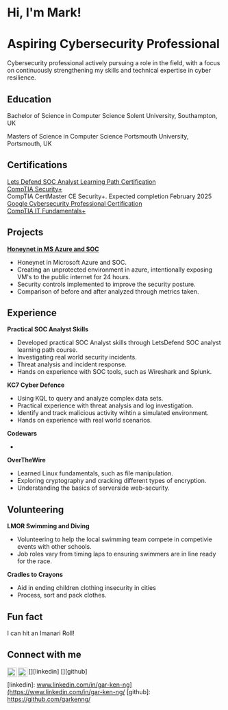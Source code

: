 <h1>Hi, I'm Mark!</h1> 
<h1> Aspiring Cybersecurity Professional</h1>
Cybersecurity professional actively pursuing a role in the field, with a focus on continuously strengthening my skills and technical expertise in cyber resilience.

<h2>Education</h2>

Bachelor of Science in Computer Science
Solent University, Southampton, UK

Masters of Science in Computer Science
Portsmouth University, Portsmouth, UK

<h2>Certifications</h2>
<a href="https://app.letsdefend.io//certificate/show/3dc2a66f-593a-4a10-8e3f-f73cb326dcfb">Lets Defend SOC Analyst Learning Path Certification</a><br>
<a href="https://www.credly.com/badges/e900bcc2-1d03-4d40-8317-d1600c16f143/public_url">CompTIA Security+</a> <br> 
CompTIA CertMaster CE Security+. Expected completion February 2025<br>
<a href="https://www.credly.com/badges/0124c198-11af-4502-bee6-e4c679cc02bd/public_url">Google Cybersecurity Professional Certification</a><br>
<a href="https://www.credly.com/badges/887f80c5-b69c-4662-b7f2-9a8fb4454b64/public_url">CompTIA IT Fundamentals+<br></a>


<h2>Projects</h2>
<b><a href="https://github.com/garkenng/Honeynet-in-MS-Azure-and-SOC">Honeynet in MS Azure and SOC</a></b>
<ul>
  <li>Honeynet in Microsoft Azure and SOC.</li>
  <li>Creating an unprotected environment in azure, intentionally exposing VM's to the public internet for 24 hours.</li>
  <li>Security controls implemented to improve the security posture.</li>
  <li>Comparison of before and after analyzed through metrics taken.</li>
</ul>

<h2>Experience</h2>
<b>Practical SOC Analyst Skills</b><br>
<ul>
  <li>Developed practical SOC Analyst skills through LetsDefend SOC analyst learning path course.</li>
  <li>Investigating real world security incidents.</li>
  <li>Threat analysis and incident response.</li>
  <li>Hands on experience with SOC tools, such as Wireshark and Splunk.</li>
</ul>  

<b>KC7 Cyber Defence</b>
<ul>
  <li>Using KQL to query and analyze complex data sets.</li>
  <li>Practical experience with threat analysis and log investigation.</li>
  <li>Identify and track malicious activity wihtin a simulated environment.</li>
  <li>Hands on experience with real world scenarios.</li>
</ul>
<b>Codewars</b>
<ul>
  <li></li>
</ul>
<b>OverTheWire</b>
<ul>
  <li>Learned Linux fundamentals, such as file manipulation.</li>
  <li>Exploring cryptography and cracking different types of encryption.</li>
  <li>Understanding the basics of serverside web-security.</li>
</ul>

<h2>Volunteering</h2>
<b>LMOR Swimming and Diving</b>
<ul>
  <li>Volunteering to help the local swimming team compete in competivie events with other schools.</li>
  <li>Job roles vary from timing laps to ensuring swimmers are in line ready for the race.</li>
</ul>
<b>Cradles to Crayons</b>
<ul>
  <li>Aid in ending children clothing insecurity in cities</li>
  <li>Process, sort and pack clothes.</li>
</ul>

<h2>Fun fact </h2>
I can hit an Imanari Roll! 

<h2>Connect with me</h2>

[<img align="left" alt="GarKenNg | LinkedIn" width="22px" src="https://cdn.jsdelivr.net/npm/simple-icons@v3/icons/linkedin.svg" />][linkedin]
[<img align="left" alt="GarKenNg | GitHub" width="22px" src="https://cdn.jsdelivr.net/npm/simple-icons@v3/icons/github.svg" />][github]

[linkedin]: www.linkedin.com/in/gar-ken-ng](https://www.linkedin.com/in/gar-ken-ng/
[github]: https://github.com/garkenng/
